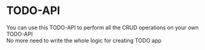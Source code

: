 # TODO-API

You can use this TODO-API to perform all the CRUD operations on your own TODO-API <br/>
No more need to write the whole logic for creating TODO app
